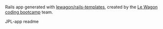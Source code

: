 Rails app generated with [lewagon/rails-templates](https://github.com/lewagon/rails-templates), created by the [Le Wagon coding bootcamp](https://www.lewagon.com) team.

JPL-app readme
